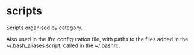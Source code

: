 # scripts

Scripts organised by category.

Also used in the lfrc configuration file, with paths to the files added in the
~/.bash_aliases script, called in the ~/.bashrc.
